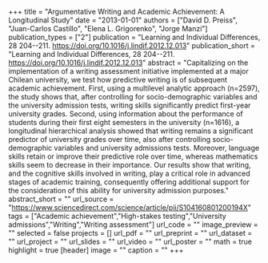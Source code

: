 +++
title = "Argumentative Writing and Academic Achievement: A Longitudinal Study"
date = "2013-01-01"
authors = ["David D. Preiss", "Juan-Carlos Castillo", "Elena L. Grigorenko", "Jorge Manzi"]
publication_types = ["2"]
publication = "Learning and Individual Differences, 28 204--211. https://doi.org/10.1016/j.lindif.2012.12.013"
publication_short = "Learning and Individual Differences, 28 204--211. https://doi.org/10.1016/j.lindif.2012.12.013"
abstract = "Capitalizing on the implementation of a writing assessment initiative implemented at a major Chilean university, we test how predictive writing is of subsequent academic achievement. First, using a multilevel analytic approach (n=2597), the study shows that, after controlling for socio-demographic variables and the university admission tests, writing skills significantly predict first-year university grades. Second, using information about the performance of students during their first eight semesters in the university (n=1616), a longitudinal hierarchical analysis showed that writing remains a significant predictor of university grades over time, also after controlling socio-demographic variables and university admissions tests. Moreover, language skills retain or improve their predictive role over time, whereas mathematics skills seem to decrease in their importance. Our results show that writing, and the cognitive skills involved in writing, play a critical role in advanced stages of academic training, consequently offering additional support for the consideration of this ability for university admission purposes."
abstract_short = ""
url_source = "https://www.sciencedirect.com/science/article/pii/S104160801200194X"
tags = ["Academic achievement","High-stakes testing","University admissions","Writing","Writing assessment"]
url_code = ""
image_preview = ""
selected = false
projects = []
url_pdf = ""
url_preprint = ""
url_dataset = ""
url_project = ""
url_slides = ""
url_video = ""
url_poster = ""
math = true
highlight = true
[header]
image = ""
caption = ""
+++
